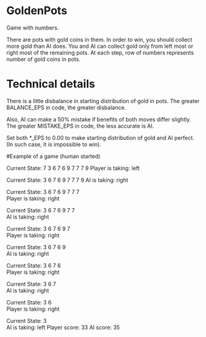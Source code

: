 # GoldenPots
Game with numbers.

There are pots with gold coins in them.
In order to win, you should collect more gold than AI does.
You and AI can collect gold only from left most or right most of the remaining pots.
At each step, row of numbers represents number of gold coins in pots.

# Technical details
There is a little disbalance in starting distribution of gold in pots.
The greater BALANCE_EPS in code, the greater disbalance.

Also, AI can make a 50% mistake if benefits of both moves differ slightly.
The greater MISTAKE_EPS in code, the less accurate is AI.

Set both *_EPS to 0.00 to make starting distribution of gold and AI perfect.
(In such case, it is impossible to win).

#Example of a game (human started)
                                   
Current State:  7 3 6 7 6 9 7 7 7 9
Player is taking: left
                                   
Current State:    3 6 7 6 9 7 7 7 9
AI is taking: right
                                   
Current State:    3 6 7 6 9 7 7 7  
Player is taking: right
                                   
Current State:    3 6 7 6 9 7 7    
AI is taking: right
                                   
Current State:    3 6 7 6 9 7      
Player is taking: right
                                   
Current State:    3 6 7 6 9        
AI is taking: right
                                   
Current State:    3 6 7 6          
Player is taking: right
                                   
Current State:    3 6 7            
AI is taking: right
                                   
Current State:    3 6              
Player is taking: right
                                   
Current State:    3                
AI is taking: left
Player score: 33
AI score: 35